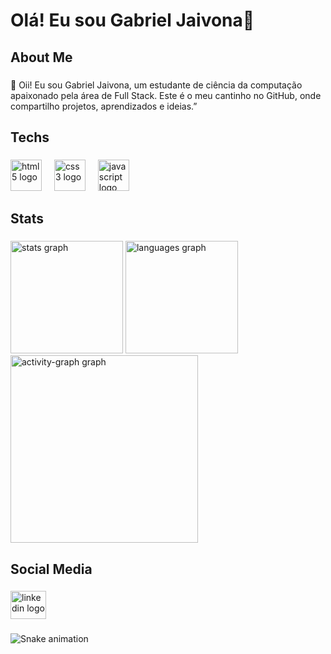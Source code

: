 <h1 align="left">Olá! Eu sou Gabriel Jaivona👋</h1>

###

<h2 align="left">About Me</h2>

###

<p align="left">👋 Oii! Eu sou Gabriel Jaivona, um estudante de ciência da computação apaixonado pela  área de Full Stack. Este é o meu cantinho no GitHub, onde compartilho projetos, aprendizados e ideias.”</p>

###

<h2 align="left">Techs</h2>

###

<div align="left">
  <img src="https://cdn.jsdelivr.net/gh/devicons/devicon/icons/html5/html5-original.svg" height="50" alt="html5 logo"  />
  <img width="12" />
  <img src="https://cdn.jsdelivr.net/gh/devicons/devicon/icons/css3/css3-original.svg" height="50" alt="css3 logo"  />
  <img width="12" />
  <img src="https://cdn.jsdelivr.net/gh/devicons/devicon/icons/javascript/javascript-original.svg" height="50" alt="javascript logo"  />
</div>

###

<h2 align="left">Stats</h2>

###

<div align="left" style="display: inline-block ">
  <img src="https://github-readme-stats.vercel.app/api?username=gabrieljaivona&hide_title=false&hide_rank=false&show_icons=true&include_all_commits=true&count_private=true&disable_animations=false&theme=radical&locale=en&hide_border=false&order=1" height="180" alt="stats graph"  />
  <img src="https://github-readme-stats.vercel.app/api/top-langs?username=gabrieljaivona&locale=en&hide_title=false&layout=compact&card_width=320&langs_count=5&theme=radical&hide_border=false&order=2" height="180" alt="languages graph"  />
  <img src="https://github-readme-activity-graph.vercel.app/graph?username=gabrieljaivona&radius=16&theme=redical&area=true&order=5" height="300" alt="activity-graph graph"  />
</div>

###

<h2 align="left">Social Media</h2>

###

<div align="left">
  <a href="https://www.linkedin.com/in/gabrieljaivona/" target="_blank">
    <img src="https://raw.githubusercontent.com/maurodesouza/profile-readme-generator/master/src/assets/icons/social/linkedin/default.svg" width="57" height="45" alt="linkedin logo"  />
  </a>
</div>

###

<img src="https://raw.githubusercontent.com/gabrieljaivona/gabrieljaivona/output/snake.svg" alt="Snake animation" />

###
